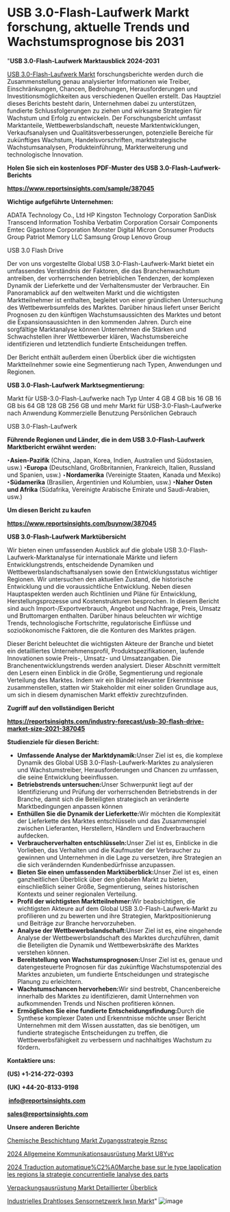 # USB 3.0-Flash-Laufwerk Markt forschung, aktuelle Trends und Wachstumsprognose bis 2031

"<strong><b>USB 3.0-Flash-Laufwerk Marktausblick 2024-2031</b></strong>

<a href=https://www.reportsinsights.com/sample/387045>USB 3.0-Flash-Laufwerk Markt</a> forschungsberichte werden durch die Zusammenstellung genau analysierter Informationen wie Treiber, Einschränkungen, Chancen, Bedrohungen, Herausforderungen und Investitionsmöglichkeiten aus verschiedenen Quellen erstellt. Das Hauptziel dieses Berichts besteht darin, Unternehmen dabei zu unterstützen, fundierte Schlussfolgerungen zu ziehen und wirksame Strategien für Wachstum und Erfolg zu entwickeln. Der Forschungsbericht umfasst Marktanteile, Wettbewerbslandschaft, neueste Marktentwicklungen, Verkaufsanalysen und Qualitätsverbesserungen, potenzielle Bereiche für zukünftiges Wachstum, Handelsvorschriften, marktstrategische Wachstumsanalysen, Produkteinführung, Markterweiterung und technologische Innovation.

<strong><b>Holen Sie sich ein kostenloses PDF-Muster des USB 3.0-Flash-Laufwerk-Berichts</b></strong>

<a href=https://www.reportsinsights.com/sample/387045><strong><u>https://www.reportsinsights.com/sample/387045</u></strong></a>

<strong>Wichtige aufgeführte Unternehmen:</strong>

ADATA Technology Co., Ltd
    HP
    Kingston Technology Corporation
    SanDisk
    Transcend Information
    Toshiba
    Verbatim Corporation
    Corsair Components
    Emtec
    Gigastone Corporation
    Monster Digital
    Micron Consumer Products Group
    Patriot Memory LLC
    Samsung Group
    Lenovo Group

USB 3.0 Flash Drive

Der von uns vorgestellte Global USB 3.0-Flash-Laufwerk-Markt bietet ein umfassendes Verständnis der Faktoren, die das Branchenwachstum antreiben, der vorherrschenden betrieblichen Tendenzen, der komplexen Dynamik der Lieferkette und der Verhaltensmuster der Verbraucher. Ein Panoramablick auf den weltweiten Markt und die wichtigsten Marktteilnehmer ist enthalten, begleitet von einer gründlichen Untersuchung des Wettbewerbsumfelds des Marktes. Darüber hinaus liefert unser Bericht Prognosen zu den künftigen Wachstumsaussichten des Marktes und betont die Expansionsaussichten in den kommenden Jahren. Durch eine sorgfältige Marktanalyse können Unternehmen die Stärken und Schwachstellen ihrer Wettbewerber klären, Wachstumsbereiche identifizieren und letztendlich fundierte Entscheidungen treffen.

Der Bericht enthält außerdem einen Überblick über die wichtigsten Marktteilnehmer sowie eine Segmentierung nach Typen, Anwendungen und Regionen.

<strong>USB 3.0-Flash-Laufwerk Marktsegmentierung:</strong>

Markt für USB-3.0-Flash-Laufwerke nach Typ
Unter 4 GB
4 GB bis 16 GB
16 GB bis 64 GB
128 GB
256 GB und mehr
Markt für USB-3.0-Flash-Laufwerke nach Anwendung
Kommerzielle Benutzung
Persönlichen Gebrauch

USB 3.0-Flash-Laufwerk

<strong><b>Führende Regionen und Länder, die in dem USB 3.0-Flash-Laufwerk Marktbericht erwähnt werden:</b></strong>

<strong><b>‣Asien-Pazifik</b></strong> (China, Japan, Korea, Indien, Australien und Südostasien, usw.)
<strong><b>‣Europa</b></strong> (Deutschland, Großbritannien, Frankreich, Italien, Russland und Spanien, usw.)
‣<strong><b>Nordamerika</b></strong> (Vereinigte Staaten, Kanada und Mexiko)
<strong><b>‣Südamerika</b></strong> (Brasilien, Argentinien und Kolumbien, usw.)
<strong><b>‣Naher Osten und Afrika</b></strong> (Südafrika, Vereinigte Arabische Emirate und Saudi-Arabien, usw.)

<strong>Um diesen Bericht zu kaufen</strong>

<a href=https://www.reportsinsights.com/buynow/387045><strong><u>https://www.reportsinsights.com/buynow/387045</u></strong></a>

<strong>USB 3.0-Flash-Laufwerk Marktübersicht</strong>

Wir bieten einen umfassenden Ausblick auf die globale USB 3.0-Flash-Laufwerk-Marktanalyse für internationale Märkte und liefern Entwicklungstrends, entscheidende Dynamiken und Wettbewerbslandschaftsanalysen sowie den Entwicklungsstatus wichtiger Regionen. Wir untersuchen den aktuellen Zustand, die historische Entwicklung und die voraussichtliche Entwicklung. Neben diesen Hauptaspekten werden auch Richtlinien und Pläne für Entwicklung, Herstellungsprozesse und Kostenstrukturen besprochen. In diesem Bericht sind auch Import-/Exportverbrauch, Angebot und Nachfrage, Preis, Umsatz und Bruttomargen enthalten. Darüber hinaus beleuchten wir wichtige Trends, technologische Fortschritte, regulatorische Einflüsse und sozioökonomische Faktoren, die die Konturen des Marktes prägen.

Dieser Bericht beleuchtet die wichtigsten Akteure der Branche und bietet ein detailliertes Unternehmensprofil, Produktspezifikationen, laufende Innovationen sowie Preis-, Umsatz- und Umsatzangaben. Die Branchenentwicklungstrends werden analysiert. Dieser Abschnitt vermittelt den Lesern einen Einblick in die Größe, Segmentierung und regionale Verteilung des Marktes. Indem wir ein Bündel relevanter Erkenntnisse zusammenstellen, statten wir Stakeholder mit einer soliden Grundlage aus, um sich in diesem dynamischen Markt effektiv zurechtzufinden.

<strong>Zugriff auf den vollständigen Bericht</strong>

<a href=https://reportsinsights.com/industry-forecast/usb-30-flash-drive-market-size-2021-387045><strong>https://reportsinsights.com/industry-forecast/usb-30-flash-drive-market-size-2021-387045</strong></a>

<strong>Studienziele für diesen Bericht:</strong>
<ul>
  <li><strong>Umfassende Analyse der Marktdynamik:</strong>Unser Ziel ist es, die komplexe Dynamik des Global USB 3.0-Flash-Laufwerk-Marktes zu analysieren und Wachstumstreiber, Herausforderungen und Chancen zu umfassen, die seine Entwicklung beeinflussen.</li>
  <li><strong>Betriebstrends untersuchen:</strong>Unser Schwerpunkt liegt auf der Identifizierung und Prüfung der vorherrschenden Betriebstrends in der Branche, damit sich die Beteiligten strategisch an veränderte Marktbedingungen anpassen können</li>
  <li><strong>Enthüllen Sie die Dynamik der Lieferkette:</strong>Wir möchten die Komplexität der Lieferkette des Marktes entschlüsseln und das Zusammenspiel zwischen Lieferanten, Herstellern, Händlern und Endverbrauchern aufdecken.</li>
  <li><strong>Verbraucherverhalten entschlüsseln:</strong>Unser Ziel ist es, Einblicke in die Vorlieben, das Verhalten und die Kaufmuster der Verbraucher zu gewinnen und Unternehmen in die Lage zu versetzen, ihre Strategien an die sich verändernden Kundenbedürfnisse anzupassen.</li>
  <li><strong>Bieten Sie einen umfassenden Marktüberblick:</strong>Unser Ziel ist es, einen ganzheitlichen Überblick über den globalen Markt zu bieten, einschließlich seiner Größe, Segmentierung, seines historischen Kontexts und seiner regionalen Verteilung.</li>
  <li><strong>Profil der wichtigsten Marktteilnehmer:</strong>Wir beabsichtigen, die wichtigsten Akteure auf dem Global USB 3.0-Flash-Laufwerk-Markt zu profilieren und zu bewerten und ihre Strategien, Marktpositionierung und Beiträge zur Branche hervorzuheben.</li>
  <li><strong>Analyse der Wettbewerbslandschaft:</strong>Unser Ziel ist es, eine eingehende Analyse der Wettbewerbslandschaft des Marktes durchzuführen, damit die Beteiligten die Dynamik und Wettbewerbskräfte des Marktes verstehen können.</li>
  <li><strong>Bereitstellung von Wachstumsprognosen:</strong>Unser Ziel ist es, genaue und datengesteuerte Prognosen für das zukünftige Wachstumspotenzial des Marktes anzubieten, um fundierte Entscheidungen und strategische Planung zu erleichtern.</li>
  <li><strong>Wachstumschancen hervorheben:</strong>Wir sind bestrebt, Chancenbereiche innerhalb des Marktes zu identifizieren, damit Unternehmen von aufkommenden Trends und Nischen profitieren können.</li>
  <li><strong>Ermöglichen Sie eine fundierte Entscheidungsfindung:</strong>Durch die Synthese komplexer Daten und Erkenntnisse möchte unser Bericht Unternehmen mit dem Wissen ausstatten, das sie benötigen, um fundierte strategische Entscheidungen zu treffen, die Wettbewerbsfähigkeit zu verbessern und nachhaltiges Wachstum zu fördern<strong>.</strong></li>
</ul>
<strong>Kontaktiere uns:</strong>

<strong>(US) +1-214-272-0393</strong>

<strong>(UK) +44-20-8133-9198</strong>

<strong> </strong><a href=info@reportsinsights.com><strong><u>info@reportsinsights.com</u></strong></a>

<a href=sales@reportsinsights.com><strong><u>sales@reportsinsights.com</u></strong></a>

<strong>Unsere anderen Berichte</strong>

<a href=https://de.linkedin.com/pulse/chemische-beschichtung-markt-zugangsstrategie-rznsc/>Chemische Beschichtung Markt Zugangsstrategie Rznsc</a>

<a href=https://de.linkedin.com/pulse/2024-allgemeine-kommunikationsausrüstung-markt-u8yvc/>2024 Allgemeine Kommunikationsausrüstung Markt U8Yvc</a>

<a href=https://github.com/daminid12/RImarketgrowth/blob/main/2024-Traduction-automatique%C2%A0Marche-base-sur-le-type-Iapplication-les-regions-la-strategie-concurrentielle-Ianalyse-des-parts.md>2024 Traduction automatique%C2%A0Marche base sur le type Iapplication les regions la strategie concurrentielle Ianalyse des parts</a>

<a href=https://de.linkedin.com/pulse/verpackungsausrüstung-markt-detaillierter-überblick>Verpackungsausrüstung Markt Detaillierter Überblick</a>

<a href=https://de.linkedin.com/pulse/industrielles-drahtloses-sensornetzwerk-iwsn-markt>Industrielles Drahtloses Sensornetzwerk Iwsn Markt</a>"
![image](https://github.com/Jaayaachit/RIResearch/assets/158452289/8282b5aa-7356-44b0-8e94-3eb59ea99930)
